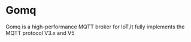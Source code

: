 # Gomq
Gomq is a high-performance MQTT broker for IoT,It fully implements the MQTT protocol V3.x and V5
